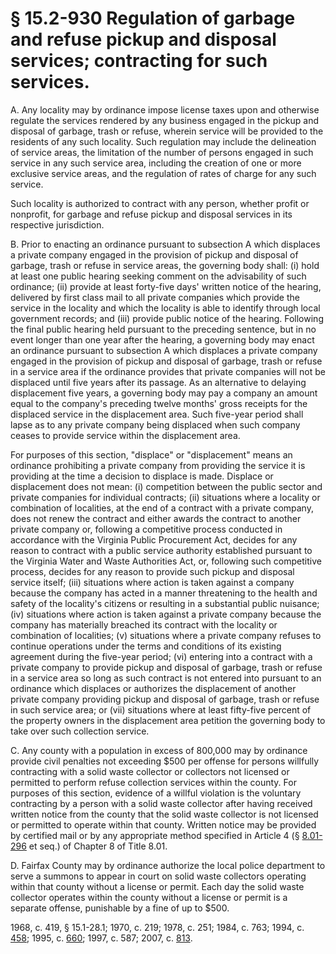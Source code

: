 # § 15.2-930 Regulation of garbage and refuse pickup and disposal services; contracting for such services.

<p>A. Any locality may by ordinance impose license taxes upon and otherwise regulate the services rendered by any business engaged in the pickup and disposal of garbage, trash or refuse, wherein service will be provided to the residents of any such locality. Such regulation may include the delineation of service areas, the limitation of the number of persons engaged in such service in any such service area, including the creation of one or more exclusive service areas, and the regulation of rates of charge for any such service.</p><p>Such locality is authorized to contract with any person, whether profit or nonprofit, for garbage and refuse pickup and disposal services in its respective jurisdiction.</p><p>B. Prior to enacting an ordinance pursuant to subsection A which displaces a private company engaged in the provision of pickup and disposal of garbage, trash or refuse in service areas, the governing body shall: (i) hold at least one public hearing seeking comment on the advisability of such ordinance; (ii) provide at least forty-five days' written notice of the hearing, delivered by first class mail to all private companies which provide the service in the locality and which the locality is able to identify through local government records; and (iii) provide public notice of the hearing. Following the final public hearing held pursuant to the preceding sentence, but in no event longer than one year after the hearing, a governing body may enact an ordinance pursuant to subsection A which displaces a private company engaged in the provision of pickup and disposal of garbage, trash or refuse in a service area if the ordinance provides that private companies will not be displaced until five years after its passage. As an alternative to delaying displacement five years, a governing body may pay a company an amount equal to the company's preceding twelve months' gross receipts for the displaced service in the displacement area. Such five-year period shall lapse as to any private company being displaced when such company ceases to provide service within the displacement area.</p><p>For purposes of this section, "displace" or "displacement" means an ordinance prohibiting a private company from providing the service it is providing at the time a decision to displace is made. Displace or displacement does not mean: (i) competition between the public sector and private companies for individual contracts; (ii) situations where a locality or combination of localities, at the end of a contract with a private company, does not renew the contract and either awards the contract to another private company or, following a competitive process conducted in accordance with the Virginia Public Procurement Act, decides for any reason to contract with a public service authority established pursuant to the Virginia Water and Waste Authorities Act, or, following such competitive process, decides for any reason to provide such pickup and disposal service itself; (iii) situations where action is taken against a company because the company has acted in a manner threatening to the health and safety of the locality's citizens or resulting in a substantial public nuisance; (iv) situations where action is taken against a private company because the company has materially breached its contract with the locality or combination of localities; (v) situations where a private company refuses to continue operations under the terms and conditions of its existing agreement during the five-year period; (vi) entering into a contract with a private company to provide pickup and disposal of garbage, trash or refuse in a service area so long as such contract is not entered into pursuant to an ordinance which displaces or authorizes the displacement of another private company providing pickup and disposal of garbage, trash or refuse in such service area; or (vii) situations where at least fifty-five percent of the property owners in the displacement area petition the governing body to take over such collection service.</p><p>C. Any county with a population in excess of 800,000 may by ordinance provide civil penalties not exceeding $500 per offense for persons willfully contracting with a solid waste collector or collectors not licensed or permitted to perform refuse collection services within the county. For purposes of this section, evidence of a willful violation is the voluntary contracting by a person with a solid waste collector after having received written notice from the county that the solid waste collector is not licensed or permitted to operate within that county. Written notice may be provided by certified mail or by any appropriate method specified in Article 4 (§ <a href='http://law.lis.virginia.gov/vacode/8.01-296/'>8.01-296</a> et seq.) of Chapter 8 of Title 8.01.</p><p>D. Fairfax County may by ordinance authorize the local police department to serve a summons to appear in court on solid waste collectors operating within that county without a license or permit. Each day the solid waste collector operates within the county without a license or permit is a separate offense, punishable by a fine of up to $500.</p><p>1968, c. 419, § 15.1-28.1; 1970, c. 219; 1978, c. 251; 1984, c. 763; 1994, c. <a href='http://lis.virginia.gov/cgi-bin/legp604.exe?941+ful+CHAP0458'>458</a>; 1995, c. <a href='http://lis.virginia.gov/cgi-bin/legp604.exe?951+ful+CHAP0660'>660</a>; 1997, c. 587; 2007, c. <a href='http://lis.virginia.gov/cgi-bin/legp604.exe?071+ful+CHAP0813'>813</a>.</p>